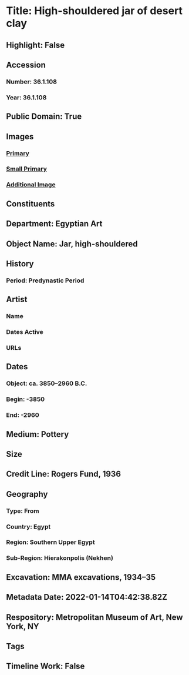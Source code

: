 # Title: High-shouldered jar of desert clay
## Highlight: False
## Accession
### Number: 36.1.108
### Year: 36.1.108
## Public Domain: True
## Images
### [Primary](https://images.metmuseum.org/CRDImages/eg/original/36.1.108_EGDP011536.jpg)
### [Small Primary](https://images.metmuseum.org/CRDImages/eg/web-large/36.1.108_EGDP011536.jpg)
### [Additional Image](https://images.metmuseum.org/CRDImages/eg/original/36.1.108_EGDP011537.jpg)
## Constituents
## Department: Egyptian Art
## Object Name: Jar, high-shouldered
## History
### Period: Predynastic Period
## Artist
### Name
### Dates Active
### URLs
## Dates
### Object: ca. 3850–2960 B.C.
### Begin: -3850
### End: -2960
## Medium: Pottery
## Size
## Credit Line: Rogers Fund, 1936
## Geography
### Type: From
### Country: Egypt
### Region: Southern Upper Egypt
### Sub-Region: Hierakonpolis (Nekhen)
## Excavation: MMA excavations, 1934–35
## Metadata Date: 2022-01-14T04:42:38.82Z
## Respository: Metropolitan Museum of Art, New York, NY
## Tags
## Timeline Work: False